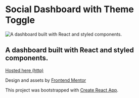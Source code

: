 # Social Dashboard with Theme Toggle

![A dashboard built with React and styled components.](https://github.com/boothscript/social-dashboard-with-theme-toggle/blob/master/src/design/desktop-preview.jpg?raw=true)

## A dashboard built with React and styled components.

[Hosted here (http)](http://88.80.191.153:3999)


Design and assets by [Frontend Mentor](https://www.frontendmentor.io)

This project was bootstrapped with [Create React App](https://github.com/facebook/create-react-app).

